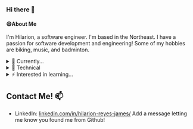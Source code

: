 ### Hi there 👋

<!--
**H-jamesR2/H-jamesR2** is a ✨ _special_ ✨ repository because its `README.md` (this file) appears on your GitHub profile.

Here are some ideas to get you started:

- 🔭 I’m currently working on ...
- 🌱 I’m currently learning ...
- 👯 I’m looking to collaborate on ...
- 🤔 I’m looking for help with ...
- 💬 Ask me about ...
- 📫 How to reach me: ...
- 😄 Pronouns: ...
- ⚡ Fun fact: ...
-->
#### 😄About Me
  I'm Hilarion, a software engineer.
  I'm based in the Northeast. I have a passion for software development and engineering!
  Some of my hobbies are biking, music, and badminton.

<details>
  <summary> 🌱 Currently... </summary>
  <ul style="padding-left: 60px;">
  <li> Upskilling and polishing resume.</li>
  <li> Working on resume-source-control web app.</li>
</details>

<details>
  <summary> 🔧 Technical </summary>
  <ul style="padding-left: 60px;">
  <li> <b>Languages</b>: Java, Python, C/C++, SQL (Postgres, MySQL), JavaScript, HTML/CSS, C#, Some Swift </li>
  <li> <b>Frameworks</b>: React, Node.js, WordPress, TensorFlow, Keras </li>
  <li> <b>Developer Tools</b>: Git, Kubernetes, Docker, AWS, GCP, VS Code, Visual Studio, IntelliJ, Android Studio, Figma, Burp Suite, VMs, VPNs </li>
  <li> <b>Libraries:</b> ReduxJS, NodeJS, Pandas, NumPy, Matplotlib, Scikit-learn, XGBoost, OpenCV </li>
</details>

<details>
<summary> ⚡ Interested in learning... </summary>
  <ul style="padding-left: 60px;">
  <li> full-stack development </li>
  <li> system design </li>
  <li> financial technology </li>
  <li> artificial intelligence </li>
  <li> research and project management </li>
</details>

## Contact Me! 📫

- LinkedIn: [linkedin.com/in/hilarion-reyes-james/](https://www.linkedin.com/in/hilarion-reyes-james/) Add a message letting me know you found me from Github!
